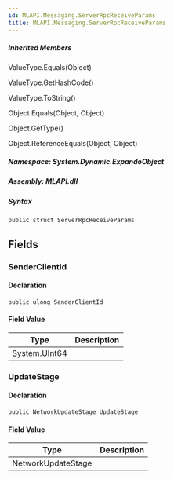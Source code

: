 ```yaml
---  
id: MLAPI.Messaging.ServerRpcReceiveParams  
title: MLAPI.Messaging.ServerRpcReceiveParams  
---
```


<div class="markdown level0 summary">

</div>

<div class="markdown level0 conceptual">

</div>

<div class="inheritedMembers">

##### Inherited Members

<div>

ValueType.Equals(Object)

</div>

<div>

ValueType.GetHashCode()

</div>

<div>

ValueType.ToString()

</div>

<div>

Object.Equals(Object, Object)

</div>

<div>

Object.GetType()

</div>

<div>

Object.ReferenceEquals(Object, Object)

</div>

</div>

##### **Namespace**: System.Dynamic.ExpandoObject

##### **Assembly**: MLAPI.dll

##### Syntax

    public struct ServerRpcReceiveParams

## Fields

### SenderClientId

<div class="markdown level1 summary">

</div>

<div class="markdown level1 conceptual">

</div>

#### Declaration

    public ulong SenderClientId

#### Field Value

| Type          | Description |
|---------------|-------------|
| System.UInt64 |             |

### UpdateStage

<div class="markdown level1 summary">

</div>

<div class="markdown level1 conceptual">

</div>

#### Declaration

    public NetworkUpdateStage UpdateStage

#### Field Value

| Type               | Description |
|--------------------|-------------|
| NetworkUpdateStage |             |
